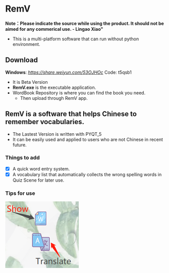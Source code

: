 # RemV
**Note：Please indicate the source while using the product. It should not be aimed for any commerical use. - Lingao Xiao"**
- This is a multi-platform software that can run without python environment.
## Download
**Windows**: *https://share.weiyun.com/53OJHOc* Code: t5qsb1
  - It is Beta Version
  - **RemV.exe** is the executable application.
  - WordBook Repository is where you can find the book you need.
    - Then upload through RemV app.
## RemV is a software that helps Chinese to remember vocabularies.
- The Lastest Version is written with PYQT_5
- It can be easily used and applied to users who are not Chinese in recent future. 
### Things to add
- [X] A quick word entry system.
- [X] A vocabulary list that automatically collects the wrong spelling words in Quiz Scene for later use.
### Tips for use
![image](preview_1.jpg)
